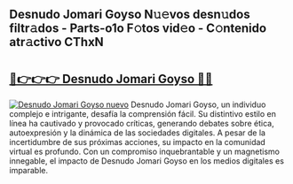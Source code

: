 ## Desnudo Jomari Goyso N𝚞𝚎vos desn𝚞dos filtr𝚊dos - Parts-o1o F𝚘tos vid𝚎o - C𝚘ntenido atr𝚊ctivo CThxN

# <h2><a href="http://mbadplm.tromn.icu/?c=Desnudo+Jomari+Goyso">🔗👉👉👉 Desnudo Jomari Goyso 🔗🔗</a></h2>

[![Desnudo Jomari Goyso nuevo](https://i.imgur.com/pEAQMta.gif)](http://mbadplm.tromn.icu/?c=Desnudo+Jomari+Goyso)
Desnudo Jomari Goyso, un individuo complejo e intrigante, desafía la comprensión fácil. Su distintivo estilo en línea ha cautivado y provocado críticas, generando debates sobre ética, autoexpresión y la dinámica de las sociedades digitales. A pesar de la incertidumbre de sus próximas acciones, su impacto en la comunidad virtual es profundo. Con un compromiso inquebrantable y un magnetismo innegable, el impacto de Desnudo Jomari Goyso en los medios digitales es imparable.
